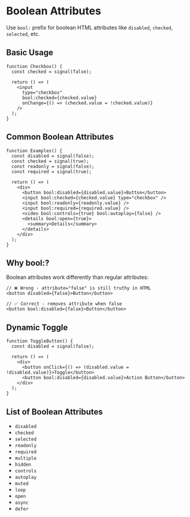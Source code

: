 # Boolean Attributes

Use `bool:` prefix for boolean HTML attributes like `disabled`, `checked`, `selected`, etc.

## Basic Usage

```tsx
function Checkbox() {
  const checked = signal(false);

  return () => (
    <input
      type="checkbox"
      bool:checked={checked.value}
      onChange={() => (checked.value = !checked.value)}
    />
  );
}
```

## Common Boolean Attributes

```tsx
function Examples() {
  const disabled = signal(false);
  const checked = signal(true);
  const readonly = signal(false);
  const required = signal(true);

  return () => (
    <div>
      <button bool:disabled={disabled.value}>Button</button>
      <input bool:checked={checked.value} type="checkbox" />
      <input bool:readonly={readonly.value} />
      <input bool:required={required.value} />
      <video bool:controls={true} bool:autoplay={false} />
      <details bool:open={true}>
        <summary>Details</summary>
      </details>
    </div>
  );
}
```

## Why bool:?

Boolean attributes work differently than regular attributes:

```tsx
// ❌ Wrong - attribute="false" is still truthy in HTML
<button disabled={false}>Button</button>

// ✅ Correct - removes attribute when false
<button bool:disabled={false}>Button</button>
```

## Dynamic Toggle

```tsx
function ToggleButton() {
  const disabled = signal(false);

  return () => (
    <div>
      <button onClick={() => (disabled.value = !disabled.value)}>Toggle</button>
      <button bool:disabled={disabled.value}>Action Button</button>
    </div>
  );
}
```

## List of Boolean Attributes

- `disabled`
- `checked`
- `selected`
- `readonly`
- `required`
- `multiple`
- `hidden`
- `controls`
- `autoplay`
- `muted`
- `loop`
- `open`
- `async`
- `defer`
